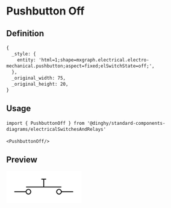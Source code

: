 # Pushbutton Off

## Definition

```
{
  _style: { 
    entity: 'html=1;shape=mxgraph.electrical.electro-mechanical.pushbutton;aspect=fixed;elSwitchState=off;',
  },
  _original_width: 75,
  _original_height: 20,
}
```

## Usage

```
import { PushbuttonOff } from '@dinghy/standard-components-diagrams/electricalSwitchesAndRelays'

<PushbuttonOff/>
```

## Preview

<img src="./pushbutton-off.png" width="200"/>

